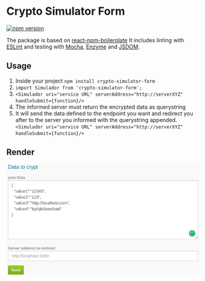 # Crypto Simulator Form

[![npm version](https://img.shields.io/npm/v/crypto-simulator-form.svg?style=flat-square)](https://www.npmjs.com/package/crypto-simulator-form)

The package is based on [react-npm-boilerplate](https://github.com/juliancwirko/react-npm-boilerplate)
It includes linting with [ESLint](http://eslint.org/) and testing with [Mocha](https://mochajs.org/), [Enzyme](http://airbnb.io/enzyme/) and [JSDOM](https://github.com/tmpvar/jsdom).

## Usage

1. Inside your project `npm install crypto-simulator-form`
2. `import Simulador from 'crypto-simulator-form';`
3. `<Simulador uri="service URL" serverAddress="http://serverXYZ" handleSubmit={function}/>`
4. The informed server must return the encrypted data as querystring
5. It will send the data defined to the endpoint you want and redirect you after to the server you informed with the querystring appended.`<Simulador uri="service URL" serverAddress="http://serverXYZ" handleSubmit={function}/>`


## Render
![Alt text](/print.png?raw=true "Rendered")
